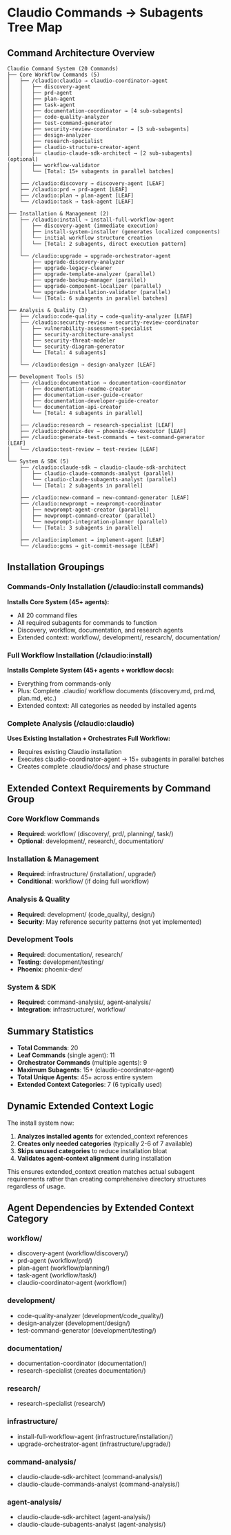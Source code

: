 # Claudio Commands → Subagents Tree Map

## Command Architecture Overview

```
Claudio Command System (20 Commands)
├── Core Workflow Commands (5)
│   ├── /claudio:claudio → claudio-coordinator-agent
│   │   ├── discovery-agent
│   │   ├── prd-agent  
│   │   ├── plan-agent
│   │   ├── task-agent
│   │   ├── documentation-coordinator → [4 sub-subagents]
│   │   ├── code-quality-analyzer
│   │   ├── test-command-generator
│   │   ├── security-review-coordinator → [3 sub-subagents]
│   │   ├── design-analyzer
│   │   ├── research-specialist
│   │   ├── claudio-structure-creator-agent
│   │   ├── claudio-claude-sdk-architect → [2 sub-subagents] (optional)
│   │   ├── workflow-validator
│   │   └── [Total: 15+ subagents in parallel batches]
│   │
│   ├── /claudio:discovery → discovery-agent [LEAF]
│   ├── /claudio:prd → prd-agent [LEAF]
│   ├── /claudio:plan → plan-agent [LEAF]  
│   └── /claudio:task → task-agent [LEAF]
│
├── Installation & Management (2)
│   ├── /claudio:install → install-full-workflow-agent
│   │   ├── discovery-agent (immediate execution)
│   │   ├── install-system-installer (generates localized components)
│   │   └── initial workflow structure creation
│   │   └── [Total: 2 subagents, direct execution pattern]
│   │
│   └── /claudio:upgrade → upgrade-orchestrator-agent
│       ├── upgrade-discovery-analyzer
│       ├── upgrade-legacy-cleaner
│       ├── upgrade-template-analyzer (parallel)
│       ├── upgrade-backup-manager (parallel)
│       ├── upgrade-component-localizer (parallel)
│       └── upgrade-installation-validator (parallel)
│       └── [Total: 6 subagents in parallel batches]
│
├── Analysis & Quality (3)
│   ├── /claudio:code-quality → code-quality-analyzer [LEAF]
│   ├── /claudio:security-review → security-review-coordinator
│   │   ├── vulnerability-assessment-specialist
│   │   ├── security-architecture-analyst  
│   │   ├── security-threat-modeler
│   │   └── security-diagram-generator
│   │   └── [Total: 4 subagents]
│   │
│   └── /claudio:design → design-analyzer [LEAF]
│
├── Development Tools (5)
│   ├── /claudio:documentation → documentation-coordinator  
│   │   ├── documentation-readme-creator
│   │   ├── documentation-user-guide-creator
│   │   ├── documentation-developer-guide-creator
│   │   └── documentation-api-creator
│   │   └── [Total: 4 subagents in parallel]
│   │
│   ├── /claudio:research → research-specialist [LEAF]
│   ├── /claudio:phoenix-dev → phoenix-dev-executor [LEAF]
│   ├── /claudio:generate-test-commands → test-command-generator [LEAF]
│   └── /claudio:test-review → test-review [LEAF]
│
└── System & SDK (5)  
    ├── /claudio:claude-sdk → claudio-claude-sdk-architect
    │   ├── claudio-claude-commands-analyst (parallel)
    │   └── claudio-claude-subagents-analyst (parallel)  
    │   └── [Total: 2 subagents in parallel]
    │
    ├── /claudio:new-command → new-command-generator [LEAF]
    ├── /claudio:newprompt → newprompt-coordinator
    │   ├── newprompt-agent-creator (parallel)
    │   ├── newprompt-command-creator (parallel)
    │   └── newprompt-integration-planner (parallel)
    │   └── [Total: 3 subagents in parallel]
    │
    ├── /claudio:implement → implement-agent [LEAF]
    └── /claudio:gcms → git-commit-message [LEAF]
```

## Installation Groupings

### Commands-Only Installation (/claudio:install commands)
**Installs Core System (45+ agents):**
- All 20 command files
- All required subagents for commands to function
- Discovery, workflow, documentation, and research agents
- Extended context: workflow/, development/, research/, documentation/

### Full Workflow Installation (/claudio:install)  
**Installs Complete System (45+ agents + workflow docs):**
- Everything from commands-only
- Plus: Complete .claudio/ workflow documents (discovery.md, prd.md, plan.md, etc.)
- Extended context: All categories as needed by installed agents

### Complete Analysis (/claudio:claudio)
**Uses Existing Installation + Orchestrates Full Workflow:**
- Requires existing Claudio installation
- Executes claudio-coordinator-agent → 15+ subagents in parallel batches
- Creates complete .claudio/docs/ and phase structure

## Extended Context Requirements by Command Group

### Core Workflow Commands
- **Required**: workflow/ (discovery/, prd/, planning/, task/)
- **Optional**: development/, research/, documentation/

### Installation & Management  
- **Required**: infrastructure/ (installation/, upgrade/)
- **Conditional**: workflow/ (if doing full workflow)

### Analysis & Quality
- **Required**: development/ (code_quality/, design/)
- **Security**: May reference security patterns (not yet implemented)

### Development Tools
- **Required**: documentation/, research/
- **Testing**: development/testing/ 
- **Phoenix**: phoenix-dev/

### System & SDK
- **Required**: command-analysis/, agent-analysis/
- **Integration**: infrastructure/, workflow/

## Summary Statistics

- **Total Commands**: 20
- **Leaf Commands** (single agent): 11  
- **Orchestrator Commands** (multiple agents): 9
- **Maximum Subagents**: 15+ (claudio-coordinator-agent)
- **Total Unique Agents**: 45+ across entire system
- **Extended Context Categories**: 7 (6 typically used)

## Dynamic Extended Context Logic

The install system now:
1. **Analyzes installed agents** for extended_context references
2. **Creates only needed categories** (typically 2-6 of 7 available)  
3. **Skips unused categories** to reduce installation bloat
4. **Validates agent-context alignment** during installation

This ensures extended_context creation matches actual subagent requirements rather than creating comprehensive directory structures regardless of usage.

## Agent Dependencies by Extended Context Category

### workflow/
- discovery-agent (workflow/discovery/)
- prd-agent (workflow/prd/)  
- plan-agent (workflow/planning/)
- task-agent (workflow/task/)
- claudio-coordinator-agent (workflow/)

### development/
- code-quality-analyzer (development/code_quality/)
- design-analyzer (development/design/)
- test-command-generator (development/testing/)

### documentation/
- documentation-coordinator (documentation/)
- research-specialist (creates documentation/)

### research/
- research-specialist (research/)

### infrastructure/
- install-full-workflow-agent (infrastructure/installation/)
- upgrade-orchestrator-agent (infrastructure/upgrade/)

### command-analysis/
- claudio-claude-sdk-architect (command-analysis/)
- claudio-claude-commands-analyst (command-analysis/)

### agent-analysis/  
- claudio-claude-sdk-architect (agent-analysis/)
- claudio-claude-subagents-analyst (agent-analysis/)